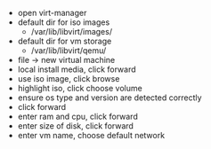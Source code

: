 * open virt-manager
* default dir for iso images
    * /var/lib/libvirt/images/
* default dir for vm storage
    * /var/lib/libvirt/qemu/
* file -> new virtual machine
* local install media, click forward
* use iso image, click browse
* highlight iso, click choose volume
* ensure os type and version are detected correctly
* click forward
* enter ram and cpu, click forward
* enter size of disk, click forward
* enter vm name, choose default network
